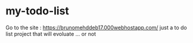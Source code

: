 # my-todo-list
Go to the site : https://brunomehddeb17.000webhostapp.com/
just a to do list project that will evoluate ... or not 
